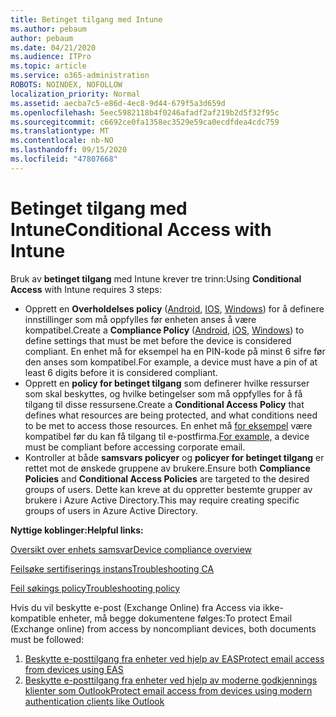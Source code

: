 ```yaml
---
title: Betinget tilgang med Intune
ms.author: pebaum
author: pebaum
ms.date: 04/21/2020
ms.audience: ITPro
ms.topic: article
ms.service: o365-administration
ROBOTS: NOINDEX, NOFOLLOW
localization_priority: Normal
ms.assetid: aecba7c5-e86d-4ec8-9d44-679f5a3d659d
ms.openlocfilehash: 5eec5982118b4f0246afadf2af219b2d5f32f95c
ms.sourcegitcommit: c6692ce0fa1358ec3529e59ca0ecdfdea4cdc759
ms.translationtype: MT
ms.contentlocale: nb-NO
ms.lasthandoff: 09/15/2020
ms.locfileid: "47807668"
---
```

# <a name="conditional-access-with-intune"></a><span data-ttu-id="7075b-102">Betinget tilgang med Intune</span><span class="sxs-lookup"><span data-stu-id="7075b-102">Conditional Access with Intune</span></span>

<span data-ttu-id="7075b-103">Bruk av  **betinget tilgang**  med Intune krever tre trinn:</span><span class="sxs-lookup"><span data-stu-id="7075b-103">Using  **Conditional Access**  with Intune requires 3 steps:</span></span>

- <span data-ttu-id="7075b-104">Opprett en  **Overholdelses policy**  ([Android](https://docs.microsoft.com/intune/compliance-policy-create-android),  [IOS](https://docs.microsoft.com/intune/compliance-policy-create-ios),  [Windows](https://docs.microsoft.com//intune/compliance-policy-create-windows)) for å definere innstillinger som må oppfylles før enheten anses å være kompatibel.</span><span class="sxs-lookup"><span data-stu-id="7075b-104">Create a  **Compliance Policy**  ([Android](https://docs.microsoft.com/intune/compliance-policy-create-android),  [iOS](https://docs.microsoft.com/intune/compliance-policy-create-ios),  [Windows](https://docs.microsoft.com//intune/compliance-policy-create-windows)) to define settings that must be met before the device is considered compliant.</span></span> <span data-ttu-id="7075b-105">En enhet må for eksempel ha en PIN-kode på minst 6 sifre før den anses som kompatibel.</span><span class="sxs-lookup"><span data-stu-id="7075b-105">For example, a device must have a pin of at least 6 digits before it is considered compliant.</span></span>
- <span data-ttu-id="7075b-106">Opprett en **policy for betinget tilgang**  som definerer hvilke ressurser som skal beskyttes, og hvilke betingelser som må oppfylles for å få tilgang til disse ressursene.</span><span class="sxs-lookup"><span data-stu-id="7075b-106">Create a **Conditional Access Policy**  that defines what resources are being protected, and what conditions need to be met to access those resources.</span></span>  <span data-ttu-id="7075b-107">En enhet må [for eksempel](https://docs.microsoft.com/intune/tutorial-protect-email-on-unmanaged-devices#create-conditional-access-policies) være kompatibel før du kan få tilgang til e-postfirma.</span><span class="sxs-lookup"><span data-stu-id="7075b-107">[For example,](https://docs.microsoft.com/intune/tutorial-protect-email-on-unmanaged-devices#create-conditional-access-policies)  a device must be compliant before accessing corporate email.</span></span>
- <span data-ttu-id="7075b-108">Kontroller at både **samsvars policyer**  og  **policyer for betinget tilgang**  er rettet mot de ønskede gruppene av brukere.</span><span class="sxs-lookup"><span data-stu-id="7075b-108">Ensure both **Compliance Policies**  and  **Conditional Access Policies**  are targeted to the desired groups of users.</span></span> <span data-ttu-id="7075b-109">Dette kan kreve at du oppretter bestemte grupper av brukere i Azure Active Directory.</span><span class="sxs-lookup"><span data-stu-id="7075b-109">This may require creating specific groups of users in Azure Active Directory.</span></span>

<span data-ttu-id="7075b-110">**Nyttige koblinger:**</span><span class="sxs-lookup"><span data-stu-id="7075b-110">**Helpful links:**</span></span>

[<span data-ttu-id="7075b-111">Oversikt over enhets samsvar</span><span class="sxs-lookup"><span data-stu-id="7075b-111">Device compliance overview</span></span>](https://docs.microsoft.com/intune/device-compliance-get-started)

[<span data-ttu-id="7075b-112">Feilsøke sertifiserings instans</span><span class="sxs-lookup"><span data-stu-id="7075b-112">Troubleshooting CA</span></span>](https://docs.microsoft.com/intune/troubleshoot-conditional-access)

[<span data-ttu-id="7075b-113">Feil søkings policy</span><span class="sxs-lookup"><span data-stu-id="7075b-113">Troubleshooting policy</span></span>](https://docs.microsoft.com/intune/troubleshoot-policies-in-microsoft-intune)

<span data-ttu-id="7075b-114">Hvis du vil beskytte e-post (Exchange Online) fra Access via ikke-kompatible enheter, må begge dokumentene følges:</span><span class="sxs-lookup"><span data-stu-id="7075b-114">To protect Email (Exchange online) from access by noncompliant devices, both documents must be followed:</span></span>

1. [<span data-ttu-id="7075b-115">Beskytte e-posttilgang fra enheter ved hjelp av EAS</span><span class="sxs-lookup"><span data-stu-id="7075b-115">Protect email access from devices using EAS</span></span>](https://docs.microsoft.com/intune/tutorial-protect-email-on-unmanaged-devices)
2. [<span data-ttu-id="7075b-116">Beskytte e-posttilgang fra enheter ved hjelp av moderne godkjennings klienter som Outlook</span><span class="sxs-lookup"><span data-stu-id="7075b-116">Protect email access from devices using modern authentication clients like Outlook</span></span>](https://docs.microsoft.com/intune/tutorial-protect-email-on-enrolled-devices)
